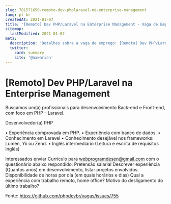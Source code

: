 ```yaml
---
slug: 781571650-remoto-dev-phplaravel-na-enterprise-management
lang: pt-br
createdAt: 2021-01-07
title: '[Remoto] Dev PHP/Laravel na Enterprise Management - Vaga de Emprego'
sitemap:
  lastModified: 2021-01-07
meta:
  description: 'Detalhes sobre a vaga de emprego: [Remoto] Dev PHP/Laravel na Enterprise Management'
  twitter:
    card: summary
    site: '@nawarian'
---
```


# [Remoto] Dev PHP/Laravel na Enterprise Management

Buscamos um(a) profissionais para desenvolvimento Back-end e Front-end, com foco em 
PHP – Laravel. 

Desenvolvedor(a) PHP 

•	Experiência comprovada em PHP. 
•	Experiência com banco de dados. 
•	Conhecimento em Laravel
•	Conhecimento desejável nos frameworks: Lumen, Yii ou Zend. 
•	Inglês intermediário (Leitura e escrita de requisitos Inglês)

 
Interessados enviar Currículo para webprogramdesen@gmail.com com o questionário abaixo respondido: 
Pretensão salarial
Descrever experiência (Quantos anos) em desenvolvimento, listar projetos envolvidos.
Disponibilidade de horas por dia (em quais horários e dias)
Qual a experiência com trabalho remoto, home office?
Motivo do desligamento do último trabalho?


Fonte: https://github.com/phpdevbr/vagas/issues/755